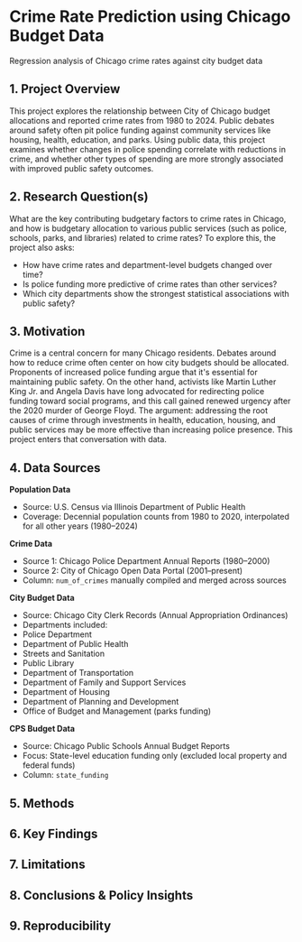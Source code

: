 # Crime Rate Prediction using Chicago Budget Data
Regression analysis of Chicago crime rates against city budget data


## 1. Project Overview

This project explores the relationship between City of Chicago budget allocations and reported crime rates from 1980 to 2024. Public debates around safety often pit police funding against community services like housing, health, education, and parks. Using public data, this project examines whether changes in police spending correlate with reductions in crime, and whether other types of spending are more strongly associated with improved public safety outcomes.

## 2. Research Question(s)

What are the key contributing budgetary factors to crime rates in Chicago, and how is budgetary allocation to various public services (such as police, schools, parks, and libraries) related to crime rates?
To explore this, the project also asks:
* How have crime rates and department-level budgets changed over time?
* Is police funding more predictive of crime rates than other services?
* Which city departments show the strongest statistical associations with public safety?

## 3. Motivation

Crime is a central concern for many Chicago residents. Debates around how to reduce crime often center on how city budgets should be allocated. Proponents of increased police funding argue that it's essential for maintaining public safety. On the other hand, activists like Martin Luther King Jr. and Angela Davis have long advocated for redirecting police funding toward social programs, and this call gained renewed urgency after the 2020 murder of George Floyd. The argument: addressing the root causes of crime through investments in health, education, housing, and public services may be more effective than increasing police presence. This project enters that conversation with data.


## 4. Data Sources

**Population Data**

* Source: U.S. Census via Illinois Department of Public Health
* Coverage: Decennial population counts from 1980 to 2020, interpolated for all other years (1980–2024)
  
**Crime Data**

* Source 1: Chicago Police Department Annual Reports (1980–2000)
* Source 2: City of Chicago Open Data Portal (2001–present)
* Column: `num_of_crimes` manually compiled and merged across sources
  
**City Budget Data**

* Source: Chicago City Clerk Records (Annual Appropriation Ordinances)
* Departments included:
* Police Department
* Department of Public Health
* Streets and Sanitation
* Public Library
* Department of Transportation
* Department of Family and Support Services
* Department of Housing
* Department of Planning and Development
* Office of Budget and Management (parks funding)
  
**CPS Budget Data**

* Source: Chicago Public Schools Annual Budget Reports
* Focus: State-level education funding only (excluded local property and federal funds)
* Column: `state_funding`

## 5. Methods

## 6. Key Findings

## 7. Limitations

## 8. Conclusions & Policy Insights

## 9. Reproducibility
